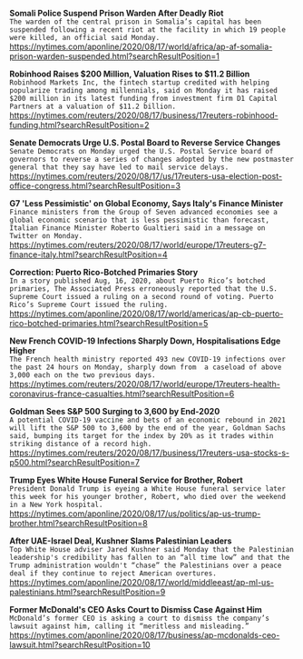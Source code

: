 **Somali Police Suspend Prison Warden After Deadly Riot**\
`The warden of the central prison in Somalia’s capital has been suspended following a recent riot at the facility in which 19 people were killed, an official said Monday.`\
https://nytimes.com/aponline/2020/08/17/world/africa/ap-af-somalia-prison-warden-suspended.html?searchResultPosition=1

**Robinhood Raises $200 Million, Valuation Rises to $11.2 Billion**\
`Robinhood Markets Inc, the fintech startup credited with helping popularize trading among millennials, said on Monday it has raised $200 million in its latest funding from investment firm D1 Capital Partners at a valuation of $11.2 billion. `\
https://nytimes.com/reuters/2020/08/17/business/17reuters-robinhood-funding.html?searchResultPosition=2

**Senate Democrats Urge U.S. Postal Board to Reverse Service Changes**\
`Senate Democrats on Monday urged the U.S. Postal Service board of governors to reverse a series of changes adopted by the new postmaster general that they say have led to mail service delays.`\
https://nytimes.com/reuters/2020/08/17/us/17reuters-usa-election-post-office-congress.html?searchResultPosition=3

**G7 'Less Pessimistic' on Global Economy, Says Italy's Finance Minister**\
`Finance ministers from the Group of Seven advanced economies see a global economic scenario that is less pessimistic than forecast, Italian Finance Minister Roberto Gualtieri said in a message on Twitter on Monday.`\
https://nytimes.com/reuters/2020/08/17/world/europe/17reuters-g7-finance-italy.html?searchResultPosition=4

**Correction: Puerto Rico-Botched Primaries Story**\
`In a story published Aug, 16, 2020, about Puerto Rico’s botched primaries, The Associated Press erroneously reported that the U.S. Supreme Court issued a ruling on a second round of voting. Puerto Rico’s Supreme Court issued the ruling.`\
https://nytimes.com/aponline/2020/08/17/world/americas/ap-cb-puerto-rico-botched-primaries.html?searchResultPosition=5

**New French COVID-19 Infections Sharply Down, Hospitalisations Edge Higher**\
`The French health ministry reported 493 new COVID-19 infections over the past 24 hours on Monday, sharply down from  a caseload of above 3,000 each on the two previous days.`\
https://nytimes.com/reuters/2020/08/17/world/europe/17reuters-health-coronavirus-france-casualties.html?searchResultPosition=6

**Goldman Sees S&P 500 Surging to 3,600 by End-2020**\
`A potential COVID-19 vaccine and bets of an economic rebound in 2021 will lift the S&P 500 to 3,600 by the end of the year, Goldman Sachs said, bumping its target for the index by 20% as it trades within striking distance of a record high.`\
https://nytimes.com/reuters/2020/08/17/business/17reuters-usa-stocks-s-p500.html?searchResultPosition=7

**Trump Eyes White House Funeral Service for Brother, Robert**\
`President Donald Trump is eyeing a White House funeral service later this week for his younger brother, Robert, who died over the weekend in a New York hospital.`\
https://nytimes.com/aponline/2020/08/17/us/politics/ap-us-trump-brother.html?searchResultPosition=8

**After UAE-Israel Deal, Kushner Slams Palestinian Leaders**\
`Top White House adviser Jared Kushner said Monday that the Palestinian leadership's credibility has fallen to an “all time low” and that the Trump administration wouldn't “chase” the Palestinians over a peace deal if they continue to reject American overtures.`\
https://nytimes.com/aponline/2020/08/17/world/middleeast/ap-ml-us-palestinians.html?searchResultPosition=9

**Former McDonald's CEO Asks Court to Dismiss Case Against Him**\
`McDonald’s former CEO is asking a court to dismiss the company’s lawsuit against him, calling it “meritless and misleading.”`\
https://nytimes.com/aponline/2020/08/17/business/ap-mcdonalds-ceo-lawsuit.html?searchResultPosition=10

